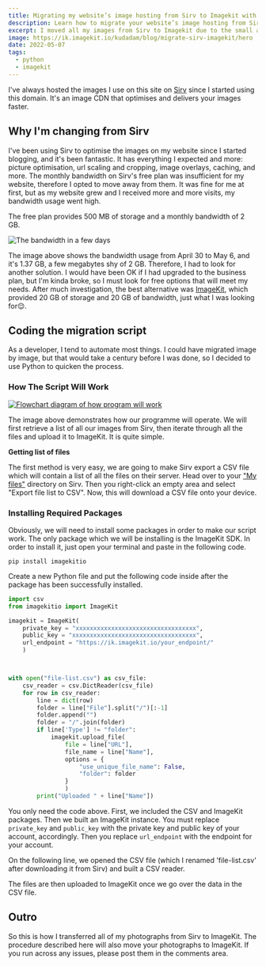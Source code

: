 ```yaml
---
title: Migrating my website’s image hosting from Sirv to Imagekit with Python
description: Learn how to migrate your website’s image hosting from Sirv to Imagekit with this step-by-step guide using Python. Improve your website’s performance and user experience with ease!
excerpt: I moved all my images from Sirv to Imagekit due to the small amount of bandwidth for the free account. The process wasn’t tedious because I automated everything with Python
image: https://ik.imagekit.io/kudadam/blog/migrate-sirv-imagekit/hero
date: 2022-05-07
tags:
  - python
  - imagekit
---
```


I've always hosted the images I use on this site on [Sirv](https://sirv.com/) since I started using this domain. It's an image CDN that optimises and delivers your images faster.

## Why I'm changing from Sirv

I've been using Sirv to optimise the images on my website since I started blogging, and it's been fantastic. It has everything I expected and more: picture optimisation, url scaling and cropping, image overlays, caching, and more. The monthly bandwidth on Sirv's free plan was insufficient for my website, therefore I opted to move away from them. It was fine for me at first, but as my website grew and I received more and more visits, my bandwidth usage went high.

The free plan provides 500 MB of storage and a monthly bandwidth of 2 GB.

![The bandwidth in a few days](https://ik.imagekit.io/kudadam/blog/migrate-sirv-imagekit/sirv-bandwidth-in-few-days)

The image above shows the bandwidth usage from April 30 to May 6, and it's 1.37 GB, a few megabytes shy of 2 GB. Therefore, I had to look for another solution. I would have been OK if I had upgraded to the business plan, but I'm kinda broke, so I must look for free options that will meet my needs. After much investigation, the best alternative was [ImageKit](https://imagekit.io/), which provided 20 GB of storage and 20 GB of bandwidth, just what I was looking for:relieved:.

## Coding the migration script

As a developer, I tend to automate most things. I could have migrated image by image, but that would take a century before I was done, so I decided to use Python to quicken the process.

### How The Script Will Work

[![Flowchart diagram of how program will work](https://mermaid.ink/img/pako:eNo1zc0KgkAUhuFbOZy13oCLICtCWlYrx8XBOTpD8yPjGSLEe08id9_i4XsX7KNmrHBw8d0bSgKPWoVje2UBZ2eBOMBgHc-dCmV5UKFuG-FEwiAmxTwaYOrNz-zk1D4nF0mDRGg8jXyz0mGBnpMnq7faogKAQjHsWWG1TU3ppVCFdXN50tv_RVuJCauB3MwFUpZ4_4QeK0mZd3S2NCbyf7V-ARLYR-k)](https://mermaid.live/edit#pako:eNo1zc0KgkAUhuFbOZy13oCLICtCWlYrx8XBOTpD8yPjGSLEe08id9_i4XsX7KNmrHBw8d0bSgKPWoVje2UBZ2eBOMBgHc-dCmV5UKFuG-FEwiAmxTwaYOrNz-zk1D4nF0mDRGg8jXyz0mGBnpMnq7faogKAQjHsWWG1TU3ppVCFdXN50tv_RVuJCauB3MwFUpZ4_4QeK0mZd3S2NCbyf7V-ARLYR-k)

The image above demonstrates how our programme will operate. We will first retrieve a list of all our images from Sirv, then iterate through all the files and upload it to ImageKit. It is quite simple.

**Getting list of files**

The first method is very easy, we are going to make Sirv export a CSV file which will contain a list of all the files on their server. Head over to your ["My files"](https://my.sirv.com/#/browse/) directory on Sirv. Then you right-click an empty area and select "Export file list to CSV".
Now, this will download a CSV file onto your device.

### Installing Required Packages

Obviously, we will need to install some packages in order to make our script work. The only package which we will be installing is the ImageKit SDK.
In order to install it, just open your terminal and paste in the following code.

```shell
pip install imagekitio
```

Create a new Python file and put the following code inside after the package has been successfully installed.

```python
import csv
from imagekitio import ImageKit

imagekit = ImageKit(
	private_key = "xxxxxxxxxxxxxxxxxxxxxxxxxxxxxxxxxx",
	public_key = "xxxxxxxxxxxxxxxxxxxxxxxxxxxxxxxxxxx",
	url_endpoint = "https://ik.imagekit.io/your_endpoint/"
	)



with open("file-list.csv") as csv_file:
	csv_reader = csv.DictReader(csv_file)
	for row in csv_reader:
		line = dict(row)
		folder = line["File"].split("/")[:-1]
		folder.append("")
		folder = "/".join(folder)
		if line['Type'] != "folder":
			imagekit.upload_file(
				file = line["URL"],
				file_name = line["Name"],
				options = {
					"use_unique_file_name": False,
					"folder": folder
				}
				)
		print("Uploaded " + line["Name"])
```

You only need the code above. First, we included the CSV and ImageKit packages. Then we built an ImageKit instance. You must replace `private_key` and `public_key` with the private key and public key of your account, accordingly. Then you replace `url_endpoint` with the endpoint for your account.

On the following line, we opened the CSV file (which I renamed 'file-list.csv' after downloading it from Sirv) and built a CSV reader.

The files are then uploaded to ImageKit once we go over the data in the CSV file.

## Outro

So this is how I transferred all of my photographs from Sirv to ImageKit. The procedure described here will also move your photographs to ImageKit. If you run across any issues, please post them in the comments area.
